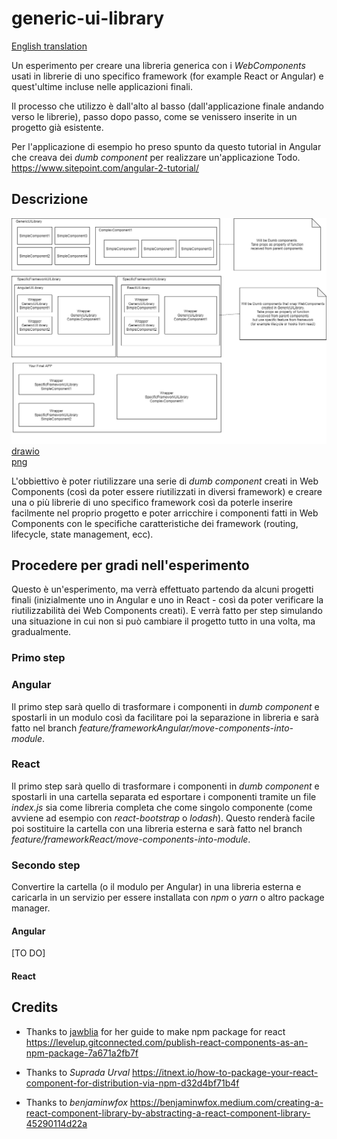 # generic-ui-library

[English translation](./README_EN.md)

Un esperimento per creare una libreria generica con i *WebComponents* usati in librerie di uno specifico framework (for example React or Angular) e quest'ultime incluse nelle applicazioni finali.

Il processo che utilizzo è dall'alto al basso (dall'applicazione finale andando verso le librerie), passo dopo passo, come se venissero inserite in un progetto già esistente.

Per l'applicazione di esempio ho preso spunto da questo tutorial in Angular che creava dei *dumb component* per realizzare un'applicazione Todo.
https://www.sitepoint.com/angular-2-tutorial/

## Descrizione

![Diagram](Project/Diagrams/schema.png)  
[drawio](Project/Diagrams/schema.drawio)  
[png](Project/Diagrams/schema.png)  

L'obbiettivo è poter riutilizzare una serie di *dumb component* creati in Web Components (così da poter essere riutilizzati in diversi framework) e creare una o più librerie di uno specifico framework così da poterle inserire facilmente nel proprio progetto e poter arricchire i componenti fatti in Web Components con le specifiche caratteristiche dei framework (routing, lifecycle, state management, ecc).

## Procedere per gradi nell'esperimento

Questo è un'esperimento, ma verrà effettuato partendo da alcuni progetti finali (inizialmente uno in Angular e uno in React - così da poter verificare la riutilizzabilità dei Web Components creati). E verrà fatto per step simulando una situazione in cui non si può cambiare il progetto tutto in una volta, ma gradualmente.

### Primo step
### Angular

Il primo step sarà quello di trasformare i componenti in *dumb component* e spostarli in un modulo così da facilitare poi la separazione in libreria e sarà fatto nel branch *feature/frameworkAngular/move-components-into-module*.

### React

Il primo step sarà quello di trasformare i componenti in *dumb component* e spostarli in una cartella separata ed esportare i componenti tramite un file *index.js* sia come libreria completa che come singolo componente (come avviene ad esempio con *react-bootstrap* o *lodash*). Questo renderà facile poi sostituire la cartella con una libreria esterna e sarà fatto nel branch *feature/frameworkReact/move-components-into-module*.

### Secondo step

Convertire la cartella (o il modulo per Angular) in una libreria esterna e caricarla in un servizio per essere installata con *npm* o *yarn* o altro package manager.

#### Angular

[TO DO]

#### React



## Credits

- Thanks to [jawblia](https://github.com/jawblia) for her guide to make npm package for react
https://levelup.gitconnected.com/publish-react-components-as-an-npm-package-7a671a2fb7f

- Thanks to *Suprada Urval*
https://itnext.io/how-to-package-your-react-component-for-distribution-via-npm-d32d4bf71b4f

- Thanks to *benjaminwfox*
https://benjaminwfox.medium.com/creating-a-react-component-library-by-abstracting-a-react-component-library-45290114d22a